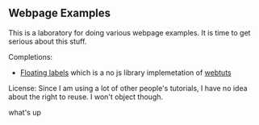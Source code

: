 ## Webpage Examples

This is a laboratory for doing various webpage examples. It is time to get serious about this stuff. 

Completions: 

* [Floating labels](http://jostylr.github.io/webpage-examples/floatinglabel.html) which is a no js library implemetation of [webtuts](http://webdesign.tutsplus.com/tutorials/ux-tutorials/implementing-the-float-label-form-pattern/)


License: Since I am using a lot of other people's tutorials, I have no idea about the right to reuse. I won't object though.


what's up